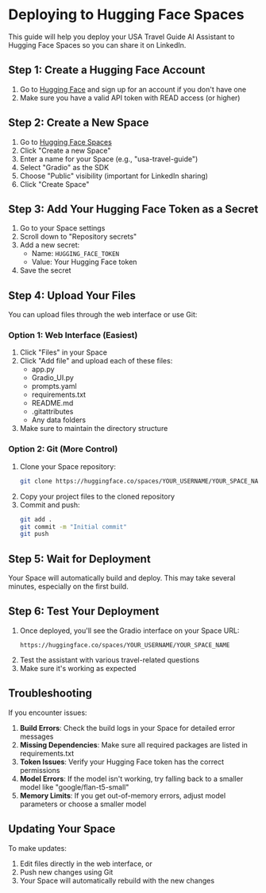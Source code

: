 # Deploying to Hugging Face Spaces

This guide will help you deploy your USA Travel Guide AI Assistant to Hugging Face Spaces so you can share it on LinkedIn.

## Step 1: Create a Hugging Face Account

1. Go to [Hugging Face](https://huggingface.co/) and sign up for an account if you don't have one
2. Make sure you have a valid API token with READ access (or higher)

## Step 2: Create a New Space

1. Go to [Hugging Face Spaces](https://huggingface.co/spaces)
2. Click "Create a new Space"
3. Enter a name for your Space (e.g., "usa-travel-guide")
4. Select "Gradio" as the SDK
5. Choose "Public" visibility (important for LinkedIn sharing)
6. Click "Create Space"

## Step 3: Add Your Hugging Face Token as a Secret

1. Go to your Space settings
2. Scroll down to "Repository secrets"
3. Add a new secret:
   - Name: `HUGGING_FACE_TOKEN`
   - Value: Your Hugging Face token
4. Save the secret

## Step 4: Upload Your Files

You can upload files through the web interface or use Git:

### Option 1: Web Interface (Easiest)
1. Click "Files" in your Space
2. Click "Add file" and upload each of these files:
   - app.py
   - Gradio_UI.py
   - prompts.yaml
   - requirements.txt
   - README.md
   - .gitattributes
   - Any data folders
3. Make sure to maintain the directory structure

### Option 2: Git (More Control)
1. Clone your Space repository:
   ```bash
   git clone https://huggingface.co/spaces/YOUR_USERNAME/YOUR_SPACE_NAME
   ```
2. Copy your project files to the cloned repository
3. Commit and push:
   ```bash
   git add .
   git commit -m "Initial commit"
   git push
   ```

## Step 5: Wait for Deployment

Your Space will automatically build and deploy. This may take several minutes, especially on the first build.

## Step 6: Test Your Deployment

1. Once deployed, you'll see the Gradio interface on your Space URL:
   ```
   https://huggingface.co/spaces/YOUR_USERNAME/YOUR_SPACE_NAME
   ```
2. Test the assistant with various travel-related questions
3. Make sure it's working as expected


## Troubleshooting

If you encounter issues:

1. **Build Errors**: Check the build logs in your Space for detailed error messages
2. **Missing Dependencies**: Make sure all required packages are listed in requirements.txt
3. **Token Issues**: Verify your Hugging Face token has the correct permissions
4. **Model Errors**: If the model isn't working, try falling back to a smaller model like "google/flan-t5-small"
5. **Memory Limits**: If you get out-of-memory errors, adjust model parameters or choose a smaller model

## Updating Your Space

To make updates:
1. Edit files directly in the web interface, or
2. Push new changes using Git
3. Your Space will automatically rebuild with the new changes 